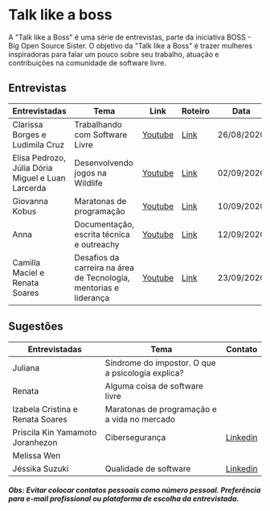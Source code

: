 # Talk like a boss

A "Talk like a Boss" é uma série de entrevistas, parte da iniciativa BOSS - Big Open Source Sister.
O objetivo da "Talk like a Boss" é trazer mulheres inspiradoras para falar um pouco sobre seu trabalho,
atuação e contribuições na comunidade de software livre.

## Entrevistas
| Entrevistadas   | Tema                                   | Link    | Roteiro | Data |
| --------------- | -------------------------------------- | ------- | ------- | ---- |
| Clarissa Borges e Ludimila Cruz | Trabalhando com Software Livre | [Youtube](https://youtu.be/VLYOrJexZGI)  | [Link](https://github.com/BOSS-BigOpenSourceSister/BigSister/blob/main/talk_like_a_boss/roteiros/doc_opensource_clarissaeludi.md)| 26/08/2020 |
| Elisa Pedrozo, Júlia Dória Miguel e Luan Larcerda | Desenvolvendo jogos na Wildlife | [Youtube](https://youtu.be/6du9815E5eM)  | [Link](link.com)| 02/09/2020 |
| Giovanna Kobus  | Maratonas de programação | [Youtube](https://youtu.be/SmfqY9EsXUg)  | [Link](https://github.com/BOSS-BigOpenSourceSister/BigSister/blob/main/talk_like_a_boss/roteiros/maratona_giovanna.md) | 10/09/2020 |
| Anna | Documentação, escrita técnica e outreachy | [Youtube](https://www.youtube.com/watch?v=QgcXR94SMtA&list=PLFFHHqnY3q2FLjtGKYuI-V-z9u7jzBOb_&index=4&t=1s)  | [Link](https://github.com/BOSS-BigOpenSourceSister/BigSister/blob/main/talk_like_a_boss/roteiros/doc_outreachy_anna.md) | 12/09/2020 |
| Camilla Maciel e Renata Soares | Desafios da carreira na área de Tecnologia, mentorias e liderança | [Youtube](https://www.youtube.com/watch?v=YQMH11KXDCA&feature=youtu.be)  | [Link](https://github.com/BOSS-BigOpenSourceSister/BigSister/blob/main/talk_like_a_boss/roteiros/doc_carreira_renataecamila.md) | 23/09/2020 |

## Sugestões
| Entrevistadas   | Tema                                   | Contato |
| --------------- | -------------------------------------- | ------- |
| Juliana   | Síndrome do impostor. O que a psicologia explica? |  |
| Renata  | Alguma coisa de software livre |  |
| Izabela Cristina e Renata Soares | Maratonas de programação e a vida no mercado |  |
| Priscila Kin Yamamoto Joranhezon | Cibersegurança | [Linkedin](https://br.linkedin.com/in/priscila-kin-joranhezon-2583abb7) |
| Melissa Wen | | |
| Jéssika Suzuki | Qualidade de software | [Linkedin](https://www.linkedin.com/in/jessica-suzuki-418769142/)|

 ##### Obs: Evitar colocar contatos pessoais como número pessoal. Preferência para e-mail profissional ou plataforma de escolha da entrevistada.

